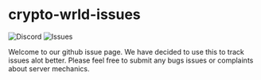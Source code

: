 # crypto-wrld-issues

![Discord](https://img.shields.io/discord/804053511675314256?style=flat)
![Issues](https://img.shields.io/bitbucket/issues-raw/Crypto-Wrld/server-issues)

Welcome to our github issue page. 
We have decided to use this to track issues alot better. 
Please feel free to submit any bugs issues or complaints about server mechanics.
